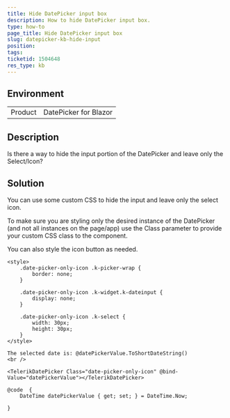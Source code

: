 ```yaml
---
title: Hide DatePicker input box
description: How to hide DatePicker input box.
type: how-to
page_title: Hide DatePicker input box
slug: datepicker-kb-hide-input
position: 
tags: 
ticketid: 1504648
res_type: kb
---
```


## Environment
<table>
	<tbody>
		<tr>
			<td>Product</td>
			<td>DatePicker for Blazor</td>
		</tr>
	</tbody>
</table>


## Description
Is there a way to hide the input portion of the DatePicker and leave only the Select/Icon?

## Solution
You can use some custom CSS to hide the input and leave only the select icon. 

To make sure you are styling only the desired instance of the DatePicker (and not all instances on the page/app) use the Class parameter to provide your custom CSS class to the component. 

You can also style the icon button as needed.

````CSHTML
<style>
    .date-picker-only-icon .k-picker-wrap {
        border: none;
    }

    .date-picker-only-icon .k-widget.k-dateinput {
        display: none;
    }

    .date-picker-only-icon .k-select {
        width: 30px;
        height: 30px;
    }
</style>

The selected date is: @datePickerValue.ToShortDateString()
<br />

<TelerikDatePicker Class="date-picker-only-icon" @bind-Value="datePickerValue"></TelerikDatePicker>

@code  {
    DateTime datePickerValue { get; set; } = DateTime.Now;

}
````

